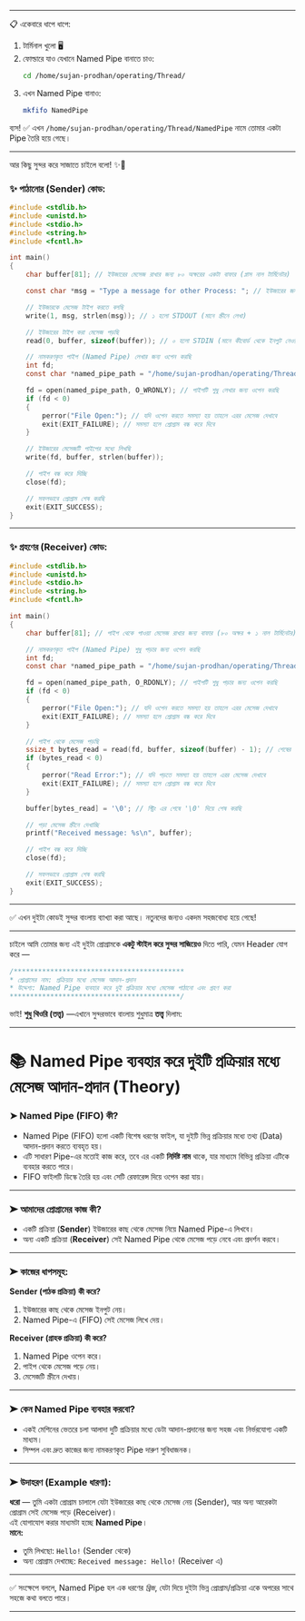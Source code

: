 

---

📋 একেবারে ধাপে ধাপে:

1. টার্মিনাল খুলো 🖥️  
2. ফোল্ডারে যাও যেখানে Named Pipe বানাতে চাও:  
   ```bash
   cd /home/sujan-prodhan/operating/Thread/
   ```
3. এখন Named Pipe বানাও:  
   ```bash
   mkfifo NamedPipe
   ```

ব্যস! ✅ এখন `/home/sujan-prodhan/operating/Thread/NamedPipe` নামে তোমার একটা Pipe তৈরি হয়ে গেছে।

---

আর কিছু সুন্দর করে সাজাতে চাইলে বলো! ✨📝
### ✨ পাঠানোর (Sender) কোড:  
```c
#include <stdlib.h>
#include <unistd.h>
#include <stdio.h>
#include <string.h>
#include <fcntl.h>

int main()
{
    char buffer[81]; // ইউজারের মেসেজ রাখার জন্য ৮০ অক্ষরের একটা বাফার (প্লাস নাল টার্মিনেটর)

    const char *msg = "Type a message for other Process: "; // ইউজারের জন্য মেসেজ প্রদর্শনের টেক্সট

    // ইউজারকে মেসেজ টাইপ করতে বলছি
    write(1, msg, strlen(msg)); // ১ হলো STDOUT (মানে স্ক্রীনে লেখা)

    // ইউজারের টাইপ করা মেসেজ পড়ছি
    read(0, buffer, sizeof(buffer)); // ০ হলো STDIN (মানে কীবোর্ড থেকে ইনপুট নেওয়া)

    // নামকরণকৃত পাইপ (Named Pipe) লেখার জন্য ওপেন করছি
    int fd;
    const char *named_pipe_path = "/home/sujan-prodhan/operating/Thread/NamedPipe"; // পাইপের ঠিকানা

    fd = open(named_pipe_path, O_WRONLY); // পাইপটি শুধু লেখার জন্য ওপেন করছি
    if (fd < 0)
    {
        perror("File Open:"); // যদি ওপেন করতে সমস্যা হয় তাহলে এরর মেসেজ দেখাবে
        exit(EXIT_FAILURE); // সমস্যা হলে প্রোগ্রাম বন্ধ করে দিবে
    }

    // ইউজারের মেসেজটি পাইপের মধ্যে লিখছি
    write(fd, buffer, strlen(buffer));

    // পাইপ বন্ধ করে দিচ্ছি
    close(fd);

    // সফলভাবে প্রোগ্রাম শেষ করছি
    exit(EXIT_SUCCESS);
}
```

---

### ✨ গ্রহণের (Receiver) কোড:  
```c
#include <stdlib.h>
#include <unistd.h>
#include <stdio.h>
#include <string.h>
#include <fcntl.h>

int main()
{
    char buffer[81]; // পাইপ থেকে পাওয়া মেসেজ রাখার জন্য বাফার (৮০ অক্ষর + ১ নাল টার্মিনেটর)

    // নামকরণকৃত পাইপ (Named Pipe) শুধু পড়ার জন্য ওপেন করছি
    int fd;
    const char *named_pipe_path = "/home/sujan-prodhan/operating/Thread/NamedPipe"; // পাইপের ঠিকানা

    fd = open(named_pipe_path, O_RDONLY); // পাইপটি শুধু পড়ার জন্য ওপেন করছি
    if (fd < 0)
    {
        perror("File Open:"); // যদি ওপেন করতে সমস্যা হয় তাহলে এরর মেসেজ দেখাবে
        exit(EXIT_FAILURE); // সমস্যা হলে প্রোগ্রাম বন্ধ করে দিবে
    }

    // পাইপ থেকে মেসেজ পড়ছি
    ssize_t bytes_read = read(fd, buffer, sizeof(buffer) - 1); // শেষের জায়গা নাল টার্মিনেটরের জন্য রাখছি
    if (bytes_read < 0)
    {
        perror("Read Error:"); // যদি পড়তে সমস্যা হয় তাহলে এরর মেসেজ দেখাবে
        exit(EXIT_FAILURE); // সমস্যা হলে প্রোগ্রাম বন্ধ করে দিবে
    }

    buffer[bytes_read] = '\0'; // স্ট্রিং এর শেষে '\0' দিয়ে শেষ করছি

    // পড়া মেসেজ স্ক্রীনে দেখাচ্ছি
    printf("Received message: %s\n", buffer);

    // পাইপ বন্ধ করে দিচ্ছি
    close(fd);

    // সফলভাবে প্রোগ্রাম শেষ করছি
    exit(EXIT_SUCCESS);
}
```

---

✅ এখন দুইটা কোডই সুন্দর বাংলায় ব্যাখ্যা করা আছে। নতুনদের জন্যও একদম সহজবোধ্য হয়ে গেছে!

---
  
চাইলে আমি তোমার জন্য এই দুইটা প্রোগ্রামকে **একটু স্টাইল করে সুন্দর সাজিয়েও** দিতে পারি, যেমন Header যোগ করে —  
```c
/******************************************
* প্রোগ্রামের নাম: প্রক্রিয়ার মধ্যে মেসেজ আদান-প্রদান
* উদ্দেশ্য: Named Pipe ব্যবহার করে দুই প্রক্রিয়ার মধ্যে মেসেজ পাঠানো এবং গ্রহণ করা
******************************************/
```
 ভাই! **শুধু থিওরি (তত্ত্ব)** —এখানে সুন্দরভাবে বাংলায় শুধুমাত্র **তত্ত্ব** দিলাম:

---

# 📚 Named Pipe ব্যবহার করে দুইটি প্রক্রিয়ার মধ্যে মেসেজ আদান-প্রদান (Theory)

### ➤ Named Pipe (FIFO) কী?
- Named Pipe (FIFO) হলো একটি বিশেষ ধরণের ফাইল, যা দুইটি ভিন্ন প্রক্রিয়ার মধ্যে তথ্য (Data) আদান-প্রদান করতে ব্যবহৃত হয়।
- এটি সাধারণ Pipe-এর মতোই কাজ করে, তবে এর একটি **নির্দিষ্ট নাম** থাকে, যার মাধ্যমে বিভিন্ন প্রক্রিয়া এটিকে ব্যবহার করতে পারে।
- FIFO ফাইলটি ডিস্কে তৈরি হয় এবং সেটি রেফারেন্স দিয়ে ওপেন করা যায়।

---

### ➤ আমাদের প্রোগ্রামের কাজ কী?
- একটি প্রক্রিয়া (**Sender**) ইউজারের কাছ থেকে মেসেজ নিয়ে Named Pipe-এ লিখবে।
- অন্য একটি প্রক্রিয়া (**Receiver**) সেই Named Pipe থেকে মেসেজ পড়ে নেবে এবং প্রদর্শন করবে।

---

### ➤ কাজের ধাপসমূহ:

**Sender (পাঠক প্রক্রিয়া) কী করে?**
1. ইউজারের কাছ থেকে মেসেজ ইনপুট নেয়।
2. Named Pipe-এ (FIFO) সেই মেসেজ লিখে দেয়।

**Receiver (গ্রাহক প্রক্রিয়া) কী করে?**
1. Named Pipe ওপেন করে।
2. পাইপ থেকে মেসেজ পড়ে নেয়।
3. মেসেজটি স্ক্রীনে দেখায়।

---

### ➤ কেন Named Pipe ব্যবহার করবো?
- একই মেশিনের ভেতরে চলা আলাদা দুটি প্রক্রিয়ার মধ্যে ডেটা আদান-প্রদানের জন্য সহজ এবং নির্ভরযোগ্য একটি মাধ্যম।
- সিম্পল এবং দ্রুত কাজের জন্য নামকরণকৃত Pipe দারুণ সুবিধাজনক।

---

### ➤ উদাহরণ (Example ধারণা):
**ধরো** — তুমি একটা প্রোগ্রাম চালালে যেটা ইউজারের কাছ থেকে মেসেজ নেয় (Sender), আর অন্য আরেকটা প্রোগ্রাম সেই মেসেজ পড়ে (Receiver)।  
এই যোগাযোগ করার মাধ্যমটা হচ্ছে **Named Pipe**।  
**মানে:**  
- তুমি লিখছো: `Hello!` (Sender থেকে)  
- অন্য প্রোগ্রাম দেখাচ্ছে: `Received message: Hello!` (Receiver এ)

---

✅ সংক্ষেপে বললে, Named Pipe হল এক ধরণের *ব্রিজ*, যেটা দিয়ে দুইটা ভিন্ন প্রোগ্রাম/প্রক্রিয়া একে অপরের সাথে সহজে কথা বলতে পারে।

---



